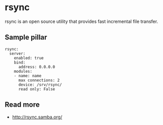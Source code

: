 
# rsync

rsync is an open source utility that provides fast incremental file transfer. 

## Sample pillar

    rsync:
      server:
        enabled: true
        bind:
          address: 0.0.0.0
        modules:
        - name: name
          max connections: 2
          device: /srv/rsync/
          read only: False

## Read more

* http://rsync.samba.org/
